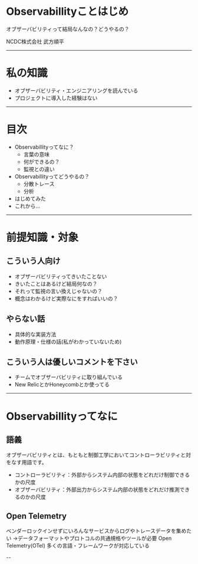# Observabillityことはじめ

オブザーバビリティって結局なんなの？どうやるの？


NCDC株式会社 武方順平

---

# 私の知識

- オブザーバビリティ・エンジニアリングを読んでいる
- プロジェクトに導入した経験はない

---

# 目次

- Observabillityってなに？
  - 言葉の意味
  - 何ができるの？
  - 監視との違い
- Observabillityってどうやるの？
  - 分散トレース
  - 分析
- はじめてみた
- これから...

---

# 前提知識・対象

## こういう人向け

- オブザーバビリティってきいたことない
- きいたことはあるけど結局何なの？
- それって監視の言い換えじゃないの？
- 概念はわかるけど実際なにをすればいいの？ 

## やらない話

- 具体的な実装方法
- 動作原理・仕様の話(私がわかっていないため)

## こういう人は優しいコメントを下さい

- チームでオブザーバビリティに取り組んでいる
- New RelicとかHoneycombとか使ってる

---

# Observabillityってなに

## 語義

オブザーバビリティとは、もともと制御工学においてコントローラビリティと対をなす用語です。

- コントローラビリティ：外部からシステム内部の状態をどれだけ制御できるかの尺度
- オブザーバビリティ：外部出力からシステム内部の状態をどれだけ推測できるのかの尺度

## Open Telemetry

ベンダーロックインせずにいろんなサービスからログやトレースデータを集めたい
→データフォーマットやプロトコルの共通規格やツールが必要
Open Telemetry(OTel)
多くの言語・フレームワークが対応している


-- 
## 